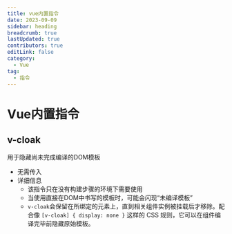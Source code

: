 ```yaml
---
title: vue内置指令
date: 2023-09-09
sidebar: heading
breadcrumb: true
lastUpdated: true
contributors: true
editLink: false
category:
  - Vue
tag:
  - 指令
---
```


# Vue内置指令

## v-cloak

用于隐藏尚未完成编译的DOM模板

- 无需传入
- 详细信息
    - 该指令只在没有构建步骤的环境下需要使用
    - 当使用直接在DOM中书写的模板时，可能会闪现“未编译模板”
    - `v-cloak`会保留在所绑定的元素上，直到相关组件实例被挂载后才移除。配合像 `[v-cloak] { display: none }` 这样的 CSS 规则，它可以在组件编译完毕前隐藏原始模板。
